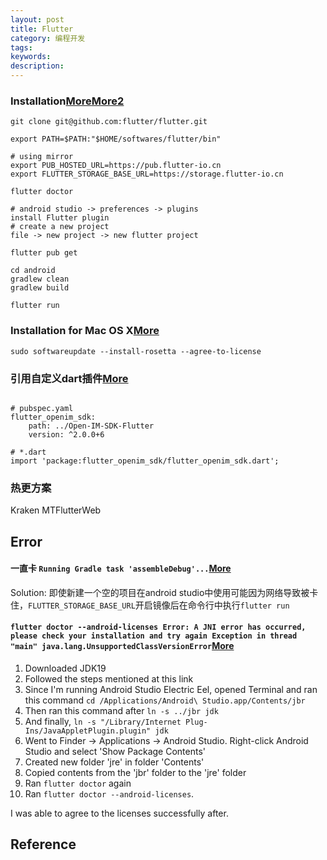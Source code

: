 ```yaml
---
layout: post
title: Flutter
category: 编程开发
tags: 
keywords: 
description: 
---
```



### Installation[More](https://jingyan.baidu.com/article/e75aca855a0403552edac6e2.html)[More2](https://docs.flutter.dev/get-started/install/help#android-setup)

```
git clone git@github.com:flutter/flutter.git

export PATH=$PATH:"$HOME/softwares/flutter/bin"

# using mirror
export PUB_HOSTED_URL=https://pub.flutter-io.cn
export FLUTTER_STORAGE_BASE_URL=https://storage.flutter-io.cn

flutter doctor

# android studio -> preferences -> plugins
install Flutter plugin
# create a new project
file -> new project -> new flutter project

flutter pub get

cd android
gradlew clean
gradlew build

flutter run
```

### Installation for Mac OS X[More](https://docs.flutter.dev/get-started/install/macos/mobile-android#configure-android-development)

```
sudo softwareupdate --install-rosetta --agree-to-license
```

### 引用自定义dart插件[More](https://blog.csdn.net/qq_38507328/article/details/106404135)

```

# pubspec.yaml
flutter_openim_sdk:
	path: ../Open-IM-SDK-Flutter
	version: ^2.0.0+6

# *.dart
import 'package:flutter_openim_sdk/flutter_openim_sdk.dart';

```

### 热更方案

Kraken
MTFlutterWeb

## Error

#### 一直卡 `Running Gradle task 'assembleDebug'...`[More](https://blog.csdn.net/qq_43596067/article/details/107710915?spm=1001.2101.3001.6661.1&utm_medium=distribute.pc_relevant_t0.none-task-blog-2%7Edefault%7ECTRLIST%7Edefault-1.pc_relevant_default&depth_1-utm_source=distribute.pc_relevant_t0.none-task-blog-2%7Edefault%7ECTRLIST%7Edefault-1.pc_relevant_default&utm_relevant_index=1)


Solution:
即使新建一个空的项目在android studio中使用可能因为网络导致被卡住，`FLUTTER_STORAGE_BASE_URL`开启镜像后在命令行中执行`flutter run`

#### `flutter doctor --android-licenses Error: A JNI error has occurred, please check your installation and try again Exception in thread "main" java.lang.UnsupportedClassVersionError`[More](https://stackoverflow.com/questions/75328050/flutter-doctor-android-licenses-not-working-due-to-java-lang-unsupportedclassv)


1. Downloaded JDK19
2. Followed the steps mentioned at this link
3. Since I'm running Android Studio Electric Eel, opened Terminal and ran this command `cd /Applications/Android\ Studio.app/Contents/jbr`
4. Then ran this command after `ln -s ../jbr jdk`
5. And finally, `ln -s "/Library/Internet Plug-Ins/JavaAppletPlugin.plugin" jdk`
6. Went to Finder -> Applications -> Android Studio. Right-click Android Studio and select 'Show Package Contents'
7. Created new folder 'jre' in folder 'Contents'
8. Copied contents from the 'jbr' folder to the 'jre' folder
9. Ran `flutter doctor` again
10. Ran `flutter doctor --android-licenses`.

I was able to agree to the licenses successfully after.




## Reference
